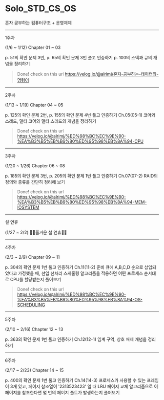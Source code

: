 # Solo_STD_CS_OS
혼자 공부하는 컴퓨터구조 + 운영체제

_________________
1주차

(1/6 ~ 1/12)	Chapter 01 ~ 03	

p. 51의 확인 문제 3번, p. 65의 확인 문제 3번 풀고 인증하기	p. 100의 스택과 큐의 개념을 정리하기

> Done! check on this url https://velog.io/@alrimj/혼자-공부하는-데이터와-명령어 
_________________
2주차

(1/13 ~ 1/19)	Chapter 04 ~ 05	

p. 125의 확인 문제 2번, p. 155의 확인 문제 4번 풀고 인증하기	Ch.05(05-1) 코어와 스레드, 멀티 코어와 멀티 스레드의 개념을 정리하기

> Done! check on this url https://velog.io/@alrimj/%ED%98%BC%EC%9E%90-%EA%B3%B5%EB%B6%80%ED%95%98%EB%8A%94-CPU
_________________
3주차

(1/20 ~ 1/26)	Chapter 06 ~ 08	

p. 185의 확인 문제 3번, p. 205의 확인 문제 1번 풀고 인증하기	Ch.07(07-2) RAID의 정의와 종류를 간단히 정리해 보기

> Done! check on this url https://velog.io/@alrimj/%ED%98%BC%EC%9E%90-%EA%B3%B5%EB%B6%80%ED%95%98%EB%8A%94-MEM-IOSYSTEM
_________________
설 연휴

(1/27 ~ 2/2)	🙇‍♀️즐거운 설 연휴🙇‍♂️
_________________
4주차

(2/3 ~ 2/9)	Chapter 09 ~ 11	

p. 304의 확인 문제 1번 풀고 인증하기	Ch.11(11-2) 준비 큐에 A,B,C,D 순으로 삽입되었다고 가정했을 때, 선입 선처리 스케줄링 알고리즘을 적용하면 어떤 프로세스 순서대로 CPU를 할당받는지 풀어보기

> Done! check on this url https://velog.io/@alrimj/%ED%98%BC%EC%9E%90-%EA%B3%B5%EB%B6%80%ED%95%98%EB%8A%94-OS-SCHEDULING
_________________
5주차

(2/10 ~ 2/16)	Chapter 12 ~ 13	

p. 363의 확인 문제 1번 풀고 인증하기	Ch.12(12-1) 임계 구역, 상호 배제 개념을 정리하기
_________________
6주차

(2/17 ~ 2/23)	Chapter 14 ~ 15	

p. 400의 확인 문제 1번 풀고 인증하기	Ch.14(14-3) 프로세스가 사용할 수 있는 프레임이 3개 있고, 페이지 참조열이 '2313523423' 일 때 LRU 페이지 교체 알고리즘으로 이 페이지를 참조한다면 몇 번의 페이지 폴트가 발생하는지 풀어보기
